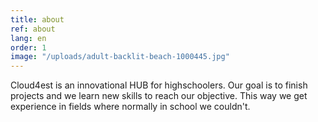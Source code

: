 ```yaml
---
title: about
ref: about
lang: en
order: 1
image: "/uploads/adult-backlit-beach-1000445.jpg"
---
```


Cloud4est is an innovational HUB for highschoolers. Our goal is to finish projects and we learn new skills to reach our objective. This way we get experience in fields where normally in school we couldn't.
